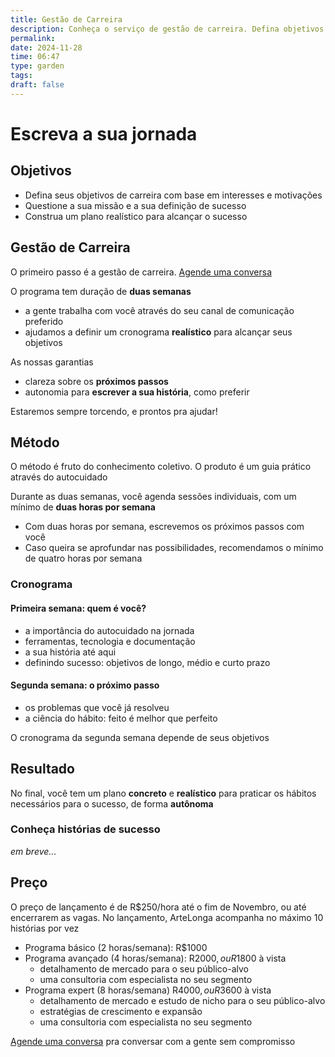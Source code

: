 ```yaml
---
title: Gestão de Carreira
description: Conheça o serviço de gestão de carreira. Defina objetivos de carreira com base em interesse e motivações, defina sucesso, e construa um plano realístico
permalink: 
date: 2024-11-28
time: 06:47
type: garden
tags: 
draft: false
---
```

# Escreva a **sua** jornada

## Objetivos

- Defina seus objetivos de carreira com base em interesses e motivações
- Questione a sua missão e a sua definição de sucesso
- Construa um plano realístico para alcançar o sucesso

## Gestão de Carreira

O primeiro passo é a gestão de carreira. [Agende uma conversa](https://calendar.google.com/calendar/u/0/appointments/schedules/AcZssZ3Qd5k2P13F0XqUJCHdCxGPzoKuuAkbuGpH3B4NzFOUEkYZHCGS6I0P91QZGXYiq2O5KLnYHv39) 

O programa tem duração de **duas semanas**

* a gente trabalha com você através do seu canal de comunicação preferido
* ajudamos a definir um cronograma **realístico** para alcançar seus objetivos

As nossas garantias

* clareza sobre os **próximos passos**
* autonomia para **escrever a sua história**, como preferir

Estaremos sempre torcendo, e prontos pra ajudar!

## Método 

O método é fruto do conhecimento coletivo. O produto é um guia prático através do autocuidado

Durante as duas semanas, você agenda sessões individuais, com um mínimo de **duas horas por semana**

* Com duas horas por semana, escrevemos os próximos passos com você
* Caso queira se aprofundar nas possibilidades, recomendamos o mínimo de quatro horas por semana
### Cronograma

#### Primeira semana: quem é você?

* a importância do autocuidado na jornada
* ferramentas, tecnologia e documentação
* a sua história até aqui
* definindo sucesso: objetivos de longo, médio e curto prazo

#### Segunda semana: o próximo passo

* os problemas que você já resolveu
* a ciência do hábito: feito é melhor que perfeito 

O cronograma da segunda semana depende de seus objetivos


## Resultado

No final, você tem um plano **concreto** e **realístico** para praticar os hábitos necessários para o sucesso, de forma **autônoma**
### Conheça histórias de sucesso

*em breve...*

## Preço

O preço de lançamento é de R$250/hora até o fim de Novembro, ou até encerrarem as vagas. No lançamento, ArteLonga acompanha no máximo 10 histórias por vez

* Programa básico (2 horas/semana): R$1000
* Programa avançado (4 horas/semana): R$2000, ou R$1800 à vista
	* detalhamento de mercado para o seu público-alvo
	* uma consultoria com especialista no seu segmento
* Programa expert (8 horas/semana) R$4000, ou R$3600 à vista
	* detalhamento de mercado e estudo de nicho para o seu público-alvo
	* estratégias de crescimento e expansão
	* uma consultoria com especialista no seu segmento

[Agende uma conversa](https://calendar.google.com/calendar/u/0/appointments/schedules/AcZssZ3Qd5k2P13F0XqUJCHdCxGPzoKuuAkbuGpH3B4NzFOUEkYZHCGS6I0P91QZGXYiq2O5KLnYHv39)  pra conversar com a gente sem compromisso





